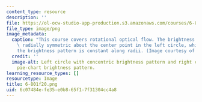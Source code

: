 ```yaml
---
content_type: resource
description: ''
file: https://ol-ocw-studio-app-production.s3.amazonaws.com/courses/6-801-machine-vision-fall-2020/6c07484efe35e0b865f17f31304cc4a8_6-801f20.png
file_type: image/png
image_metadata:
  caption: "This course covers rotational optical flow. The brightness pattern is\
    \ radially symmetric about the center point in the left circle, while in the right\_\
    the brightness pattern is constant along radii. (Image courtesy of the instructor.)"
  credit: ''
  image-alt: Left circle with concentric brightness pattern and right circle with
    pie-chart brightness pattern.
learning_resource_types: []
resourcetype: Image
title: 6-801f20.png
uid: 6c07484e-fe35-e0b8-65f1-7f31304cc4a8
---
```


